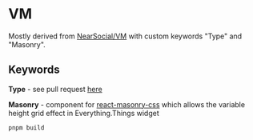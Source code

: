 # VM

Mostly derived from [NearSocial/VM](https://github.com/NearSocial/VM) with custom keywords "Type" and "Masonry".

## Keywords

**Type** - see pull request [here](https://github.com/NearSocial/standards/pull/17)

**Masonry** - component for [react-masonry-css](https://github.com/paulcollett/react-masonry-css) which allows the variable height grid effect in Everything.Things widget


```
pnpm build
```